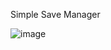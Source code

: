Simple Save Manager

![image](https://github.com/user-attachments/assets/b36043ba-1fe4-4b47-95d1-b1c42437a5fa)

